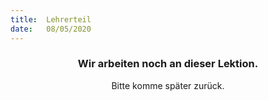 ```yaml
---
title:  Lehrerteil
date:   08/05/2020
---
```


### <center>Wir arbeiten noch an dieser Lektion.</center>
<center>Bitte komme später zurück.</center>